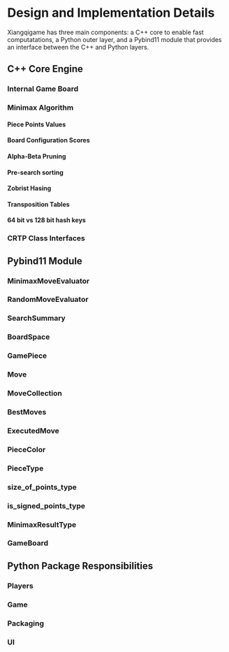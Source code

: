 
# Design and Implementation Details

Xiangqigame has three main components: a C++ core to enable fast computatations, a Python outer layer, and a Pybind11 module that provides an interface between the C++ and Python layers.

## C++ Core Engine

### Internal Game Board

### Minimax Algorithm

#### Piece Points Values

#### Board Configuration Scores

#### Alpha-Beta Pruning

#### Pre-search sorting

#### Zobrist Hasing

#### Transposition Tables

#### 64 bit vs 128 bit hash keys

### CRTP Class Interfaces


## Pybind11 Module

### MinimaxMoveEvaluator
### RandomMoveEvaluator
### SearchSummary
### BoardSpace
### GamePiece
### Move
### MoveCollection
### BestMoves
### ExecutedMove
### PieceColor
### PieceType
### size_of_points_type
### is_signed_points_type
### MinimaxResultType
### GameBoard


## Python Package Responsibilities

### Players

### Game

### Packaging

### UI


